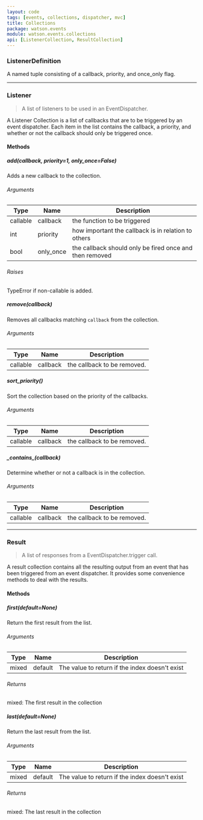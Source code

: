 ```yaml
---
layout: code
tags: [events, collections, dispatcher, mvc]
title: Collections
package: watson.events
module: watson.events.collections
api: [ListenerCollection, ResultCollection]
---
```


### ListenerDefinition

A named tuple consisting of a callback, priority, and once_only flag.

--------

### Listener

> A list of listeners to be used in an EventDispatcher.

A Listener Collection is a list of callbacks that are to be triggered by an event dispatcher. Each item in the list contains the callback, a priority, and whether or not the callback should only be triggered once.

#### Methods

##### add(callback, priority=1, only_once=False)

Adds a new callback to the collection.

###### Arguments

Type | Name | Description
-------- | -------- | -----------
callable | callback | the function to be triggered
int | priority | how important the callback is in relation to others
bool | only_once | the callback should only be fired once and then removed

###### Raises

TypeError if non-callable is added.

##### remove(callback)

Removes all callbacks matching `callback` from the collection.

###### Arguments

Type | Name | Description
-------- | -------- | -----------
callable | callback | the callback to be removed.

##### sort_priority()

Sort the collection based on the priority of the callbacks.

###### Arguments

Type | Name | Description
-------- | -------- | -----------
callable | callback | the callback to be removed.

##### \__contains\__(callback)

Determine whether or not a callback is in the collection.

###### Arguments

Type | Name | Description
-------- | -------- | -----------
callable | callback | the callback to be removed.

---------

### Result

> A list of responses from a EventDispatcher.trigger call.

A result collection contains all the resulting output from an event that has
been triggered from an event dispatcher. It provides some convenience methods to deal with the results.

#### Methods

##### first(default=None)

Return the first result from the list.

###### Arguments

Type | Name | Description
-------- | -------- | -----------
mixed | default | The value to return if the index doesn't exist

###### Returns

mixed: The first result in the collection

##### last(default=None)

Return the last result from the list.

###### Arguments

Type | Name | Description
-------- | -------- | -----------
mixed | default | The value to return if the index doesn't exist

###### Returns

mixed: The last result in the collection

